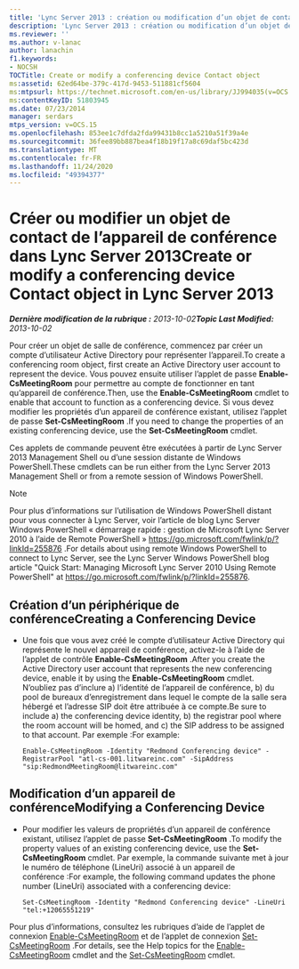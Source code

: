 ```yaml
---
title: 'Lync Server 2013 : création ou modification d’un objet de contact de périphérique de conférence'
description: 'Lync Server 2013 : création ou modification d’un objet de contact d’appareil de conférence.'
ms.reviewer: ''
ms.author: v-lanac
author: lanachin
f1.keywords:
- NOCSH
TOCTitle: Create or modify a conferencing device Contact object
ms:assetid: 62ed64be-379c-417d-9453-511881cf5604
ms:mtpsurl: https://technet.microsoft.com/en-us/library/JJ994035(v=OCS.15)
ms:contentKeyID: 51803945
ms.date: 07/23/2014
manager: serdars
mtps_version: v=OCS.15
ms.openlocfilehash: 853ee1c7dfda2fda99431b8cc1a5210a51f39a4e
ms.sourcegitcommit: 36fee89bb887bea4f18b19f17a8c69daf5bc423d
ms.translationtype: MT
ms.contentlocale: fr-FR
ms.lasthandoff: 11/24/2020
ms.locfileid: "49394377"
---
```

# <a name="create-or-modify-a-conferencing-device-contact-object-in-lync-server-2013"></a><span data-ttu-id="59c17-103">Créer ou modifier un objet de contact de l’appareil de conférence dans Lync Server 2013</span><span class="sxs-lookup"><span data-stu-id="59c17-103">Create or modify a conferencing device Contact object in Lync Server 2013</span></span>

<div data-xmlns="http://www.w3.org/1999/xhtml">

<div class="topic" data-xmlns="http://www.w3.org/1999/xhtml" data-msxsl="urn:schemas-microsoft-com:xslt" data-cs="https://msdn.microsoft.com/">

<div data-asp="https://msdn2.microsoft.com/asp">



</div>

<div id="mainSection">

<div id="mainBody"><span data-ttu-id="59c17-104">

<span> </span></span><span class="sxs-lookup"><span data-stu-id="59c17-104">

<span> </span></span></span>

<span data-ttu-id="59c17-105">_**Dernière modification de la rubrique :** 2013-10-02_</span><span class="sxs-lookup"><span data-stu-id="59c17-105">_**Topic Last Modified:** 2013-10-02_</span></span>

<span data-ttu-id="59c17-106">Pour créer un objet de salle de conférence, commencez par créer un compte d’utilisateur Active Directory pour représenter l’appareil.</span><span class="sxs-lookup"><span data-stu-id="59c17-106">To create a conferencing room object, first create an Active Directory user account to represent the device.</span></span> <span data-ttu-id="59c17-107">Vous pouvez ensuite utiliser l’applet de passe **Enable-CsMeetingRoom** pour permettre au compte de fonctionner en tant qu’appareil de conférence.</span><span class="sxs-lookup"><span data-stu-id="59c17-107">Then, use the **Enable-CsMeetingRoom** cmdlet to enable that account to function as a conferencing device.</span></span> <span data-ttu-id="59c17-108">Si vous devez modifier les propriétés d’un appareil de conférence existant, utilisez l’applet de passe **Set-CsMeetingRoom** .</span><span class="sxs-lookup"><span data-stu-id="59c17-108">If you need to change the properties of an existing conferencing device, use the **Set-CsMeetingRoom** cmdlet.</span></span>

<span data-ttu-id="59c17-109">Ces applets de commande peuvent être exécutées à partir de Lync Server 2013 Management Shell ou d’une session distante de Windows PowerShell.</span><span class="sxs-lookup"><span data-stu-id="59c17-109">These cmdlets can be run either from the Lync Server 2013 Management Shell or from a remote session of Windows PowerShell.</span></span>

<div>


> [!NOTE]  
> <span data-ttu-id="59c17-110">Pour plus d’informations sur l’utilisation de Windows PowerShell distant pour vous connecter à Lync Server, voir l’article de blog Lync Server Windows PowerShell « démarrage rapide : gestion de Microsoft Lync Server 2010 à l’aide de Remote PowerShell » <A href="https://go.microsoft.com/fwlink/p/?linkid=255876">https://go.microsoft.com/fwlink/p/?linkId=255876</A> .</span><span class="sxs-lookup"><span data-stu-id="59c17-110">For details about using remote Windows PowerShell to connect to Lync Server, see the Lync Server Windows PowerShell blog article "Quick Start: Managing Microsoft Lync Server 2010 Using Remote PowerShell" at <A href="https://go.microsoft.com/fwlink/p/?linkid=255876">https://go.microsoft.com/fwlink/p/?linkId=255876</A>.</span></span>



</div>

<div>


<div>

## <a name="creating-a-conferencing-device"></a><span data-ttu-id="59c17-111">Création d’un périphérique de conférence</span><span class="sxs-lookup"><span data-stu-id="59c17-111">Creating a Conferencing Device</span></span>

  - <span data-ttu-id="59c17-112">Une fois que vous avez créé le compte d’utilisateur Active Directory qui représente le nouvel appareil de conférence, activez-le à l’aide de l’applet de contrôle **Enable-CsMeetingRoom** .</span><span class="sxs-lookup"><span data-stu-id="59c17-112">After you create the Active Directory user account that represents the new conferencing device, enable it by using the **Enable-CsMeetingRoom** cmdlet.</span></span> <span data-ttu-id="59c17-113">N’oubliez pas d’inclure a) l’identité de l’appareil de conférence, b) du pool de bureaux d’enregistrement dans lequel le compte de la salle sera hébergé et l’adresse SIP doit être attribuée à ce compte.</span><span class="sxs-lookup"><span data-stu-id="59c17-113">Be sure to include a) the conferencing device identity, b) the registrar pool where the room account will be homed, and c) the SIP address to be assigned to that account.</span></span> <span data-ttu-id="59c17-114">Par exemple :</span><span class="sxs-lookup"><span data-stu-id="59c17-114">For example:</span></span>
    
        Enable-CsMeetingRoom -Identity "Redmond Conferencing device" -RegistrarPool "atl-cs-001.litwareinc.com" -SipAddress "sip:RedmondMeetingRoom@litwareinc.com"

</div>

<div>

## <a name="modifying-a-conferencing-device"></a><span data-ttu-id="59c17-115">Modification d’un appareil de conférence</span><span class="sxs-lookup"><span data-stu-id="59c17-115">Modifying a Conferencing Device</span></span>

  - <span data-ttu-id="59c17-116">Pour modifier les valeurs de propriétés d’un appareil de conférence existant, utilisez l’applet de passe **Set-CsMeetingRoom** .</span><span class="sxs-lookup"><span data-stu-id="59c17-116">To modify the property values of an existing conferencing device, use the **Set-CsMeetingRoom** cmdlet.</span></span> <span data-ttu-id="59c17-117">Par exemple, la commande suivante met à jour le numéro de téléphone (LineUri) associé à un appareil de conférence :</span><span class="sxs-lookup"><span data-stu-id="59c17-117">For example, the following command updates the phone number (LineUri) associated with a conferencing device:</span></span>
    
        Set-CsMeetingRoom -Identity "Redmond Conferencing device" -LineUri "tel:+12065551219"

</div>

<span data-ttu-id="59c17-118">Pour plus d’informations, consultez les rubriques d’aide de l’applet de connexion [Enable-CsMeetingRoom](https://docs.microsoft.com/powershell/module/skype/Enable-CsMeetingRoom) et de l’applet de connexion [Set-CsMeetingRoom](https://docs.microsoft.com/powershell/module/skype/Set-CsMeetingRoom) .</span><span class="sxs-lookup"><span data-stu-id="59c17-118">For details, see the Help topics for the [Enable-CsMeetingRoom](https://docs.microsoft.com/powershell/module/skype/Enable-CsMeetingRoom) cmdlet and the [Set-CsMeetingRoom](https://docs.microsoft.com/powershell/module/skype/Set-CsMeetingRoom) cmdlet.</span></span>

<span data-ttu-id="59c17-119"></div>

</div>

<span> </span>

</div>

</div>

</span><span class="sxs-lookup"><span data-stu-id="59c17-119"></div>

</div>

<span> </span>

</div>

</div>

</span></span></div>

